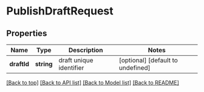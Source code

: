 # PublishDraftRequest

## Properties

|Name | Type | Description | Notes|
|------------ | ------------- | ------------- | -------------|
|**draftId** | **string** | draft unique identifier | [optional] [default to undefined]|




[[Back to top]](#) [[Back to API list]](../../README.md#documentation-for-api-endpoints) [[Back to Model list]](../../README.md#documentation-for-models) [[Back to README]](../../README.md)
